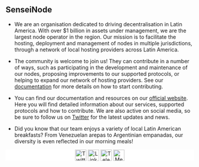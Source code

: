 ## SenseiNode

- We are an organisation dedicated to driving decentralisation in Latin America. With over $1 billion in assets under management, we are the largest node operator in the region. Our mission is to facilitate the hosting, deployment and management of nodes in multiple jurisdictions, through a network of local hosting providers across Latin America.

- The community is welcome to join us! They can contribute in a number of ways, such as participating in the development and maintenance of our nodes, proposing improvements to our supported protocols, or helping to expand our network of hosting providers. See our [documentation](https://docs.senseinode.com/) for more details on how to start contributing.

- You can find our documentation and resources on our [official website](https://www.senseinode.com/). Here you will find detailed information about our services, supported protocols and how to contribute. We are also active on social media, so be sure to follow us on [Twitter](https://twitter.com/senseinode) for the latest updates and news.

- Did you know that our team enjoys a variety of local Latin American breakfasts? From Venezuelan arepas to Argentinian empanadas, our diversity is even reflected in our morning meals!

<p align="center" style="background-color:white">
<a href="https://twitter.com/senseinode" target="blank"><img align="center" src="https://www.vectorlogo.zone/logos/twitter/twitter-tile.svg" alt="Twitter senseinode" height="30" width="30" /></a>
<a href="https://www.linkedin.com/company/senseinode/" target="blank"><img align="center" src="https://www.vectorlogo.zone/logos/linkedin/linkedin-icon.svg" alt="LinkedIn senseinode" height="30" width="30" /></a>
<a href="https://t.me/senseinodechat" target="blank"><img align="center" src="https://www.vectorlogo.zone/logos/telegram/telegram-icon.svg" alt="Telegram senseinodechat" height="30" width="30" /></a>
<a href="https://medium.com/@SenseiNode" target="blank"><img align="center" src="https://www.vectorlogo.zone/logos/medium/medium-tile.svg" alt="Medium @SenseiNode" height="30" width="30" /></a>
</p>


